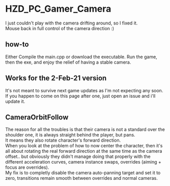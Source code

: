 # HZD_PC_Gamer_Camera
I just couldn't play with the camera drifting around, so I fixed it.  
Mouse back in full control of the camera direction :)

## how-to
Either Compile the main.cpp or download the executable.
Run the game, then the exe, and enjoy the relief of having a stable camera.


## Works for the 2-Feb-21 version 
It's not meant to survive next game updates as I'm not expecting any soon.  
If you happen to come on this page after one, just open an issue and i'll update it.

## CameraOrbitFollow
The reason for all the troubles is that their camera is not a standard over the shoulder one, it is always straight behind the player, but pans.  
It means they also rotate character's forward direction.  
When you look at the problem of how to now center the character, then it's all about rotating the real forward direction at the same time as the camera offset.. but obviously they didn't manage doing that properly with the different acceleration curves, camera instance swaps, overrides (aiming + focus are overrides).  
My fix is to completly disable the camera auto-panning target and set it to zero, transitions remain smooth between overrides and normal cameras.


